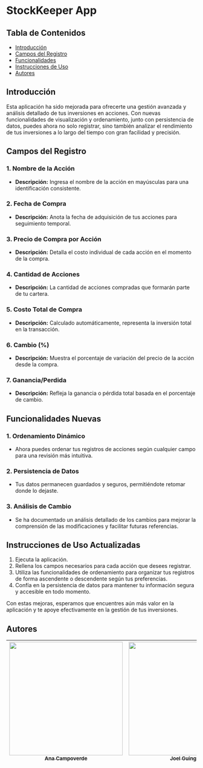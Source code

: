 # StockKeeper App

## Tabla de Contenidos

- [Introducción](#introducción)
- [Campos del Registro](#campos-del-registro)
- [Funcionalidades](#funcionalidades)
- [Instrucciones de Uso](#instrucciones-de-uso)
- [Autores](#autores)

## Introducción

Esta aplicación ha sido mejorada para ofrecerte una gestión avanzada y análisis detallado de tus inversiones en acciones. Con nuevas funcionalidades de visualización y ordenamiento, junto con persistencia de datos, puedes ahora no solo registrar, sino también analizar el rendimiento de tus inversiones a lo largo del tiempo con gran facilidad y precisión.

## Campos del Registro

### 1. Nombre de la Acción
   - **Descripción:** Ingresa el nombre de la acción en mayúsculas para una identificación consistente.

### 2. Fecha de Compra
   - **Descripción:** Anota la fecha de adquisición de tus acciones para seguimiento temporal.

### 3. Precio de Compra por Acción
   - **Descripción:** Detalla el costo individual de cada acción en el momento de la compra.

### 4. Cantidad de Acciones
   - **Descripción:** La cantidad de acciones compradas que formarán parte de tu cartera.

### 5. Costo Total de Compra
   - **Descripción:** Calculado automáticamente, representa la inversión total en la transacción.

### 6. Cambio (%)
   - **Descripción:** Muestra el porcentaje de variación del precio de la acción desde la compra.

### 7. Ganancia/Perdida
   - **Descripción:** Refleja la ganancia o pérdida total basada en el porcentaje de cambio.

## Funcionalidades Nuevas

### 1. Ordenamiento Dinámico
   - Ahora puedes ordenar tus registros de acciones según cualquier campo para una revisión más intuitiva.

### 2. Persistencia de Datos
   - Tus datos permanecen guardados y seguros, permitiéndote retomar donde lo dejaste.

### 3. Análisis de Cambio
   - Se ha documentado un análisis detallado de los cambios para mejorar la comprensión de las modificaciones y facilitar futuras referencias.

## Instrucciones de Uso Actualizadas

1. Ejecuta la aplicación.
2. Rellena los campos necesarios para cada acción que desees registrar.
3. Utiliza las funcionalidades de ordenamiento para organizar tus registros de forma ascendente o descendente según tus preferencias.
4. Confía en la persistencia de datos para mantener tu información segura y accesible en todo momento.

Con estas mejoras, esperamos que encuentres aún más valor en la aplicación y te apoye efectivamente en la gestión de tus inversiones.

## Autores

| [<img src="https://i.postimg.cc/L8mr21JS/Ana.jpg)" width=300><br><sub>Ana Campoverde</sub>](https://github.com/AnaCampoverde) | [<img src="https://i.postimg.cc/Xqn2fYsw/Joel.jpg" width=300><br><sub>Joel Guingla</sub>](https://github.com/Luis7G) | [<img src="https://i.postimg.cc/fL5wjJws/Sebas.jpg" width=300><br><sub>Sebastian Sánchez</sub>](https://github.com/greyox97) |
| :---------------------------------------------------------------------------------------------------------------------------: | :------------------------------------------------------------------------------------------------------------------: | :--------------------------------------------------------------------------------------------------------------------------: |

